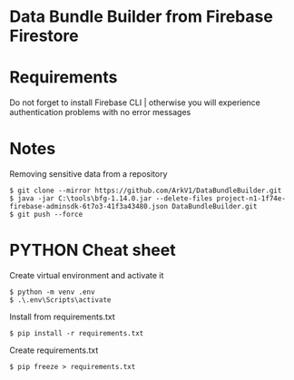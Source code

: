 # Data Bundle Builder from Firebase Firestore

# Requirements
Do not forget to install Firebase CLI |
  otherwise you will experience authentication problems with no error messages

# Notes

Removing sensitive data from a repository
```
$ git clone --mirror https://github.com/ArkV1/DataBundleBuilder.git
$ java -jar C:\tools\bfg-1.14.0.jar --delete-files project-n1-1f74e-firebase-adminsdk-6t7o3-41f3a43480.json DataBundleBuilder.git
$ git push --force
```

# PYTHON Cheat sheet

Create virtual environment and activate it
```
$ python -m venv .env 
$ .\.env\Scripts\activate   
```

Install from requirements.txt 
```
$ pip install -r requirements.txt
```

Create requirements.txt 
```
$ pip freeze > requirements.txt
```
